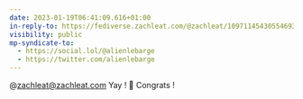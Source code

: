 ```yaml
---
date: 2023-01-19T06:41:09.616+01:00
in-reply-to: https://fediverse.zachleat.com/@zachleat/109711454305546939
visibility: public
mp-syndicate-to:
  - https://social.lol/@alienlebarge
  - https://twitter.com/alienlebarge
---
```

@zachleat@zachleat.com Yay ! 🎉
Congrats !

